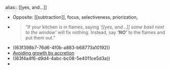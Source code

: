 alias:: [[yes, and…]]

- Opposite: [[subtraction]], focus, selectiveness, priorization,
- > “If your kitchen is in flames, saying _‘[[yes, and…]] some basil next to the window’_ will fix nothing. Instead, say _**‘NO’**_ to the flames and put them out.”
- ((63f398b7-76d6-4f0b-a883-b68773a10192))
- [Avoiding growth by accretion](https://mattkimber.co.uk/avoiding-growth-by-accretion/)
- ((63f4a4f6-d9d4-4abc-bc08-5e4011ce5d3a))
-